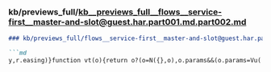 ### kb/previews_full/kb__previews_full__flows__service-first__master-and-slot@guest.har.part001.md.part002.md

```md
### kb/previews_full/flows__service-first__master-and-slot@guest.har.part001.md (part 002)

```md
y,r.easing)}function vt(o){return o?(o=N({},o),o.params&&(o.params=Vu(
```

```

```
